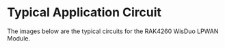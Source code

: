 
# Typical Application Circuit

The images below are the typical circuits for the RAK4260 WisDuo LPWAN Module.

<rk-img
  src="/assets/images/datasheet/rak4260/rf-circuit.jpg"
  width="75%"
  figure-number="1"
  caption="RF Circuit"
/>


<rk-img
  src="/assets/images/datasheet/rak4260/reset-circuit.jpg"
  width="75%"
  figure-number="2"
  caption="Reset Circuit"
/>